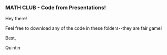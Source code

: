 ### MATH CLUB - Code from Presentations!
Hey there!

Feel free to download any of the code in these folders--they are fair game!

Best,

Quintin
